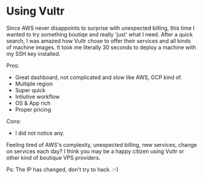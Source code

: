 # Using Vultr

Since AWS never disappoints to surprise with unexpected billing, this time I wanted to try something boutiqe and really 'just' what I need. After a quick search, I was amazed how Vultr chose to offer their services and all kinds of machine images. It took me literally 30 seconds to deploy a machine with my SSH key installed. 

Pros: 

- Great dashboard, not complicated and slow like AWS, GCP kind of.
- Multiple region
- Super quick
- Intiutive workflow
- OS & App rich
- Proper pricing

Cons: 
- I did not notice any.

Feeling tired of AWS's complexity, unexpected billing, new services, change on services each day? I think you may be a happy citizen using Vultr or other kind of boutique VPS providers. 

Ps: The IP has changed, don't try to hack. :-)